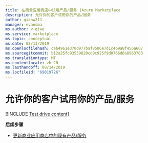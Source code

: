 ```yaml
---
title: 在商业应用商店中试用产品/服务 |Azure Marketplace
description: 允许你的客户试用你的产品/服务
author: qianw211
manager: evansma
ms.author: v-qiwe
ms.service: marketplace
ms.topic: conceptual
ms.date: 08/13/2019
ms.openlocfilehash: cab4961e370d977baf8506e7d1c4b9a8f456a607
ms.sourcegitcommit: b12a25fc93559820cd9c925f9d0766d6a8963703
ms.translationtype: MT
ms.contentlocale: zh-CN
ms.lasthandoff: 08/14/2019
ms.locfileid: "69019726"
---
```

# <a name="allow-your-customers-to-test-drive-your-offer"></a>允许你的客户试用你的产品/服务

[!INCLUDE [Test drive content](./includes/commercial-marketplace-test-drive.md)]

**后续步骤**

- [更新商业应用商店中的现有产品/服务](./update-existing-offer.md)
